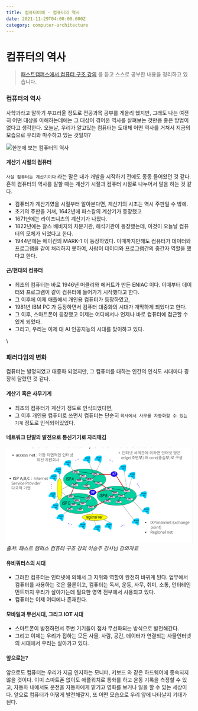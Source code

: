 ```yaml
---
title: 컴퓨터이해 - 컴퓨터의 역사
date: 2021-11-29T04:00:00.000Z
category: computer-architecture
---
```


# 컴퓨터의 역사

> [패스트캠퍼스에서 컴퓨터 구조 강의](https://storage.googleapis.com/static.fastcampus.co.kr/prod/uploads/202104/161058-24/\[%ED%8C%A8%EC%8A%A4%ED%8A%B8%EC%BA%A0%ED%8D%BC%EC%8A%A4]-%EA%B5%90%EC%9C%A1%EA%B3%BC%EC%A0%95%EC%86%8C%EA%B0%9C%EC%84%9C-%EC%98%AC%EC%9D%B8%EC%9B%90-%ED%8C%A8%ED%82%A4%EC%A7%80---%EC%BB%B4%ED%93%A8%ED%84%B0-%EA%B3%B5%ED%95%99-%EC%A0%84%EA%B3%B5-%ED%95%84%EC%88%98.pdf) 를 듣고 스스로 공부한 내용을 정리하고 있습니다.

### 컴퓨터의 역사

사학과라고 말하기 부끄러울 정도로 전공과목 공부를 게을리 했지만, 그래도 나는 여전히 어떤 대상을 이해하는데에는 그 대상이 겪어온 역사를 살펴보는 것만큼 좋은 방법이 없다고 생각한다. 오늘날, 우리가 알고있는 컴퓨터는 도대체 어떤 역사를 거쳐서 지금의 모습으로 우리와 마주하고 있는 것일까?

![한눈에 보는 컴퓨터의 역사](https://t1.daumcdn.net/cfile/blog/1528793851395C892E)

#### 계산기 시절의 컴퓨터

`사실 컴퓨터는 계산기이다` 라는 말은 내가 개발을 시작하기 전에도 종종 들어왔던 것 같다. 흔히 컴퓨터의 역사를 말할 때는 계산기 시절과 컴퓨터 시절로 나누어서 말을 하는 것 같다.

* 컴퓨터가 계산기였을 시절부터 알아본다면, 계산기의 시초는 역시 주판일 수 밖에.
* 초기의 주판을 거쳐, 1642년에 파스칼의 계산기가 등장했고
* 1671년에는 라이프니츠의 계산기가 나왔다.
* 1822년에는 찰스 배비지의 차분기관, 해석기관이 등장했는데, 이것이 오늘날 컴퓨터의 모체가 되었다고 한다.
* 1944년에는 에이킨의 MARK-1 이 등장하였다. 이때까지만해도 컴퓨터가 데이터와 프로그램을 같이 처리하지 못하여, 사람이 데이터와 프로그램간의 중간자 역할을 했다고 한다.

#### 근/현대의 컴퓨터

* 최초의 컴퓨터는 바로 1946년 머클리와 에커트가 만든 ENIAC 이다. 이때부터 데이터와 프로그램이 같이 컴퓨터에 들어가기 시작했다고 한다.
* 그 이후에 이제 애플에서 개인용 컴퓨터가 등장하였고,
* 1981년 IBM PC 가 등장하면서 컴퓨터 대중화의 시대가 개막하게 되었다고 한다.
* 그 이후, 스마트폰이 등장했고 이제는 어디에서나 언제나 바로 컴퓨터에 접근할 수 있게 되었다.
* 그리고, 우리는 이제 대 AI 인공지능의 시대를 맞이하고 있다.

\


### 패러다임의 변화

컴퓨터는 발명되었고 대중화 되었지만, 그 컴퓨터를 대하는 인간의 인식도 시대마다 굉장히 달랐던 것 같다.

#### 계산기 혹은 사무기계

* 최초의 컴퓨터가 계산기 정도로 인식되었다면,
* 그 이후 개인용 컴퓨터로 쓰면서 컴퓨터는 단순히 `회사에서 사무를 자동화할 수 있는 기계` 정도로 인식되어있었다.

#### 네트워크 단말의 발전으로 통신기기로 자리매김

![img.png](../../.gitbook/assets/network.png)\
_출처: 패스트 캠퍼스 컴퓨터 구조 강의 이승주 강사님 강의자료_

#### 유비쿼터스의 시대

* 그러한 컴퓨터는 인터넷에 의해서 그 지위와 역할이 완전히 바뀌게 된다. 업무에서 컴퓨터를 사용하는 것은 물론이고, 컴퓨터는 독서, 운동, 사무, 취미, 소통, 언터테인먼트까지 우리가 살아가는데 필요한 영역 전부에서 사용되고 있다.
* 컴퓨터는 이제 어디에나 존재한다.

#### 모바일과 무선시대, 그리고 IOT 시대

* 스마트폰이 발전하면서 주변 기기들이 점차 무선화되는 방식으로 발전해간다.
* 그리고 이제는 우리가 접하는 모든 사물, 사람, 공간, 데이터가 연결되는 사물인터넷의 시대에서 우리는 살아가고 있다.

#### 앞으로는?

앞으로도 컴퓨터는 우리가 지금 인지하는 모니터, 키보드 와 같은 하드웨어에 종속되지 않을 것이다. 이미 스마트폰 없이도 애플워치로 통화를 하고 운동 기록을 측정할 수 있고, 자동차 내에서도 운전을 자동차에게 맡기고 영화를 보거나 일을 할 수 있는 세상이다. 앞으로 컴퓨터가 어떻게 발전해갈지, 또 어떤 모습으로 우리 앞에 나타날지 기대가 된다.
